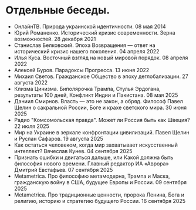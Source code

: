 # Отдельные беседы.

- ОнлайнТВ. Природа украинской идентичности. 08 мая 2014
- Юрий Романенко. Исторический кризис современности. Зерна возможностей. 28 декабря 2021
- Станислав Белковский. Эпоха Возвращения — ответ на исторический кризис нашего поколения. 04 апреля 2022
- Илья Куса. Восточный взгляд на новый мировой порядок. 08 апреля 2022
- Алексей Буров. Парадоксы Прогресса. 13 июня 2022
- Михаил Светов. Гражданское Общество в эпоху деглобализации. 27 августа 2022
- Клизма Цинизма. Биполярочка Трампа, Стулья Эрдогана, результаты 100 дней, Конфликт Индии и Пакистана. 08 мая 2025
- Даниил Смирнов. Власть — это не закон, а обряд. Философ Павел Щелин о сакральной России, Боге и крахе светского мира. 30 июня 2025
- Радио "Комсомольская правда". Может ли Россия быть как Швеция? 22 июля 2025
- Мир на Украине в зеркале конфронтации цивилизаций. Павел Щелин и Руслан Сафаров. 19 августа 2025
- Как остаться человеком, когда мир захватывает искусственный интеллект? Вячеслав Кунев. 04 сентября 2025
- Признать ошибки и двигаться дальше, или Какой должна быть философия нового времени. Главный редактор ИА «Аврора» Дмитрий Евстафьев. 07 сентября 2025
- Metametrica. Про философию метамодерна, Трампа и Маска, гражданскую войну в США, будущее Европы и России. 09 сентября 2025
- Metametrica. Про традиционные ценности, пророка Ленина, Бога и религию, историю и стратегию будущего России. 16 сентября 2025
